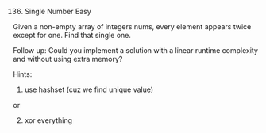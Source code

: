 136. Single Number
Easy

Given a non-empty array of integers nums, every element appears twice except for one. Find that single one.

Follow up: Could you implement a solution with a linear runtime complexity and without using extra memory?

Hints:

1. use hashset (cuz we find unique value)

or 

2. xor everything 